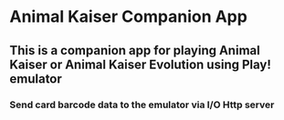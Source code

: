 # Animal Kaiser Companion App

## This is a companion app for playing Animal Kaiser or Animal Kaiser Evolution using Play! emulator

### Send card barcode data to the emulator via I/O Http server
